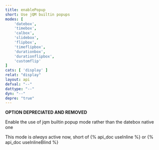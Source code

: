 ```yaml
---
title: enablePopup
short: Use jQM builtin popups
modes: [
	'datebox',
	'timebox',
	'calbox',
	'slidebox',
	'flipbox',
	'timeflipbox',
	'durationbox',
	'durationflipbox',
	'customflip'
]
cats: [ 'display' ]
relat: "display"
layout: api
defval: "--"
dattype: "--"
dyn: "--"
depre: "true"
---
```


**OPTION DEPRECIATED AND REMOVED**

Enable the use of jqm builtin popup mode rather than the datebox native one

This mode is *always* active now, short of {% api_doc useInline %} or {% api_doc useInlineBlind %}


